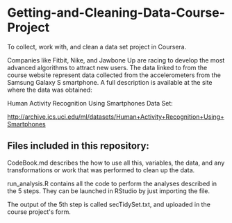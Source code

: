 # Getting-and-Cleaning-Data-Course-Project
To collect, work with, and clean a data set project in Coursera.

Companies like Fitbit, Nike, and Jawbone Up are racing to develop the most advanced algorithms to attract new users. The data linked to from the course website represent data collected from the accelerometers from the Samsung Galaxy S smartphone. A full description is available at the site where the data was obtained:

Human Activity Recognition Using Smartphones Data Set:

http://archive.ics.uci.edu/ml/datasets/Human+Activity+Recognition+Using+Smartphones

## Files included in this repository:

CodeBook.md describes the how to use all this, variables, the data, and any transformations or work that was performed to clean up the data.

run_analysis.R contains all the code to perform the analyses described in the 5 steps. They can be launched in RStudio by just importing the file.

The output of the 5th step is called secTidySet.txt, and uploaded in the course project's form.
